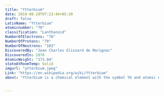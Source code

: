 ```yaml
---
title: "Ytterbium"
date: 2019-08-29T07:23:44+05:30
draft: false
LatinName: "Ytterbium"
atomicnumber: "70"
classification: "Lanthanoid"
NumberOfElectrons: "70"
NumberOfProtons: "70"
NumberOfNeutrons: "103" 
DiscoveredBy: "Jean Charles Glissard de Marignac" 
DiscoveredIn: 1878
AtomicWeight: "173.04"
stateAtRoomTemp: Solid
imgurl: "ytterbium.jpeg"
Link: "https://en.wikipedia.org/wiki/Ytterbium"
about: "Ytterbium is a chemical element with the symbol Yb and atomic number 70. It is the fourteenth and penultimate element in the lanthanide series, which is the basis of the relative stability of its +2 oxidation state. However, like the other lanthanides, its most common oxidation state is +3, as in its oxide, halides, and other compounds. In aqueous solution, like compounds of other late lanthanides, soluble ytterbium compounds form complexes with nine water molecules. Because of its closed-shell electron configuration, its density and melting and boiling points differ significantly from those of most other lanthanides."


---
```


